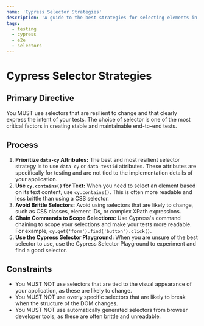 ```yaml
---
name: 'Cypress Selector Strategies'
description: 'A guide to the best strategies for selecting elements in Cypress tests to create stable and resilient tests.'
tags:
  - testing
  - cypress
  - e2e
  - selectors
---
```


# Cypress Selector Strategies

## Primary Directive

You MUST use selectors that are resilient to change and that clearly express the intent of your tests. The choice of selector is one of the most critical factors in creating stable and maintainable end-to-end tests.

## Process

1.  **Prioritize `data-cy` Attributes:** The best and most resilient selector strategy is to use `data-cy` or `data-testid` attributes. These attributes are specifically for testing and are not tied to the implementation details of your application.
2.  **Use `cy.contains()` for Text:** When you need to select an element based on its text content, use `cy.contains()`. This is often more readable and less brittle than using a CSS selector.
3.  **Avoid Brittle Selectors:** Avoid using selectors that are likely to change, such as CSS classes, element IDs, or complex XPath expressions.
4.  **Chain Commands to Scope Selections:** Use Cypress's command chaining to scope your selections and make your tests more readable. For example, `cy.get('form').find('button').click()`.
5.  **Use the Cypress Selector Playground:** When you are unsure of the best selector to use, use the Cypress Selector Playground to experiment and find a good selector.

## Constraints

- You MUST NOT use selectors that are tied to the visual appearance of your application, as these are likely to change.
- You MUST NOT use overly specific selectors that are likely to break when the structure of the DOM changes.
- You MUST NOT use automatically generated selectors from browser developer tools, as these are often brittle and unreadable.
